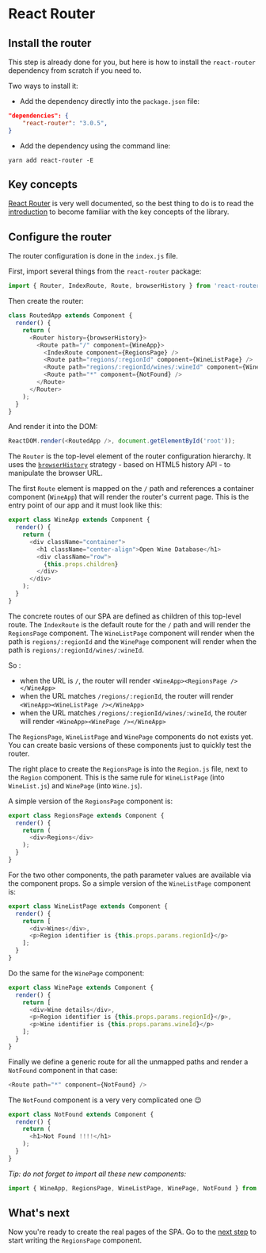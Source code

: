 # React Router

## Install the router

This step is already done for you, but here is how to install the `react-router` dependency from scratch if you need to.

Two ways to install it:

* Add the dependency directly into the `package.json` file:
```json
"dependencies": {
    "react-router": "3.0.5",
}
```

* Add the dependency using the command line:
```
yarn add react-router -E
```

## Key concepts

[React Router](https://github.com/ReactTraining/react-router/) is very well documented, so the best thing to do is to read the [introduction](https://github.com/ReactTraining/react-router/blob/master/docs/Introduction.md) to become familiar with the key concepts of the library.

## Configure the router

The router configuration is done in the `index.js` file.

First, import several things from the `react-router` package:

```javascript
import { Router, IndexRoute, Route, browserHistory } from 'react-router'
```

Then create the router:

```javascript
class RoutedApp extends Component {
  render() {
    return (
      <Router history={browserHistory}>
        <Route path="/" component={WineApp}>
          <IndexRoute component={RegionsPage} />
          <Route path="regions/:regionId" component={WineListPage} />
          <Route path="regions/:regionId/wines/:wineId" component={WinePage} />
          <Route path="*" component={NotFound} />
        </Route>
      </Router>
    );
  }
}
```

And render it into the DOM:

```javascript
ReactDOM.render(<RoutedApp />, document.getElementById('root'));
```


The `Router` is the top-level element of the router configuration hierarchy. It uses the [`browserHistory`](https://github.com/ReactTraining/react-router/blob/master/docs/guides/Histories.md#browserhistory) strategy - based on HTML5 history API - to manipulate the browser URL.

The first `Route` element is mapped on the `/` path and references a container component (`WineApp`) that will render the router's current page.
This is the entry point of our app and it must look like this:

```javascript
export class WineApp extends Component {
  render() {
    return (
      <div className="container">
        <h1 className="center-align">Open Wine Database</h1>
        <div className="row">
          {this.props.children}
        </div>
      </div>
    );
  }
}
```

The concrete routes of our SPA are defined as children of this top-level route. The `IndexRoute` is the default route for the `/` path and will render the `RegionsPage` component. The `WineListPage` component will render when the path is `regions/:regionId` and the `WinePage` component will render when the path is `regions/:regionId/wines/:wineId`.

So :
* when the URL is `/`, the router will render `<WineApp><RegionsPage /></WineApp>`
* when the URL matches `/regions/:regionId`, the router will render `<WineApp><WineListPage /></WineApp>`
* when the URL matches `/regions/:regionId/wines/:wineId`, the router will render `<WineApp><WinePage /></WineApp>`

The `RegionsPage`, `WineListPage` and `WinePage` components do not exists yet. You can create basic versions of these components just to quickly test the router.

The right place to create the `RegionsPage` is into the `Region.js` file, next to the `Region` component. This is the same rule for `WineListPage` (into `WineList.js`) and `WinePage` (into `Wine.js`).

A simple version of the `RegionsPage` component is:

```javascript
export class RegionsPage extends Component {
  render() {
    return (
      <div>Regions</div>
    );
  }
}
```

For the two other components, the path parameter values are available via the component props. So a simple version of the `WineListPage` component is:

```javascript
export class WineListPage extends Component {
  render() {
    return [
      <div>Wines</div>,
      <p>Region identifier is {this.props.params.regionId}</p>
    ];
  }
}
```

Do the same for the `WinePage` component:
```javascript
export class WinePage extends Component {
  render() {
    return [
      <div>Wine details</div>,
      <p>Region identifier is {this.props.params.regionId}</p>,
      <p>Wine identifier is {this.props.params.wineId}</p>
    ];
  }
}
```

Finally we define a generic route for all the unmapped paths and render a `NotFound` component in that case:

```javascript
<Route path="*" component={NotFound} />
```

The `NotFound` component is a very very complicated one :wink:

```javascript
export class NotFound extends Component {
  render() {
    return (
      <h1>Not Found !!!!</h1>
    );
  }
}
```

*Tip: do not forget to import all these new components:*
```javascript
import { WineApp, RegionsPage, WineListPage, WinePage, NotFound } from './components';
```

## What's next

Now you're ready to create the real pages of the SPA.
Go to the [next step](./2-regions-page.md) to start writing the `RegionsPage` component.

